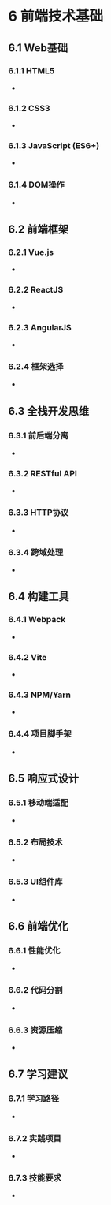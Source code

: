 # 6 前端技术基础

## 6.1 Web基础

### 6.1.1 HTML5
- 

### 6.1.2 CSS3
- 

### 6.1.3 JavaScript (ES6+)
- 

### 6.1.4 DOM操作
- 

## 6.2 前端框架

### 6.2.1 Vue.js
- 

### 6.2.2 ReactJS
- 

### 6.2.3 AngularJS
- 

### 6.2.4 框架选择
- 

## 6.3 全栈开发思维

### 6.3.1 前后端分离
- 

### 6.3.2 RESTful API
- 

### 6.3.3 HTTP协议
- 

### 6.3.4 跨域处理
- 

## 6.4 构建工具

### 6.4.1 Webpack
- 

### 6.4.2 Vite
- 

### 6.4.3 NPM/Yarn
- 

### 6.4.4 项目脚手架
- 

## 6.5 响应式设计

### 6.5.1 移动端适配
- 

### 6.5.2 布局技术
- 

### 6.5.3 UI组件库
- 

## 6.6 前端优化

### 6.6.1 性能优化
- 

### 6.6.2 代码分割
- 

### 6.6.3 资源压缩
- 

## 6.7 学习建议

### 6.7.1 学习路径
- 

### 6.7.2 实践项目
- 

### 6.7.3 技能要求
- 